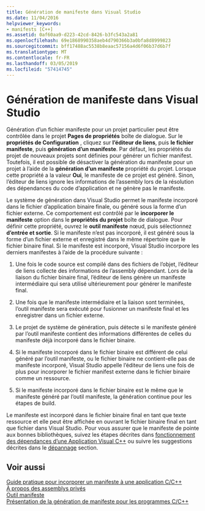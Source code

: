 ```yaml
---
title: Génération de manifeste dans Visual Studio
ms.date: 11/04/2016
helpviewer_keywords:
- manifests [C++]
ms.assetid: 0af60aa9-d223-42cd-8426-b3fc543a2a81
ms.openlocfilehash: 69e1868990358aeb4d790366b3a0bfa8d8999823
ms.sourcegitcommit: bff17488ac5538b8eaac57156a4d6f06b37d6b7f
ms.translationtype: MT
ms.contentlocale: fr-FR
ms.lasthandoff: 03/05/2019
ms.locfileid: "57414745"
---
```

# <a name="manifest-generation-in-visual-studio"></a>Génération de manifeste dans Visual Studio

Génération d’un fichier manifeste pour un projet particulier peut être contrôlée dans le projet **Pages de propriétés** boîte de dialogue. Sur le **propriétés de Configuration** , cliquez sur **l’éditeur de liens**, puis **le fichier manifeste**, puis **génération d’un manifeste**. Par défaut, les propriétés du projet de nouveaux projets sont définies pour générer un fichier manifest. Toutefois, il est possible de désactiver la génération du manifeste pour un projet à l’aide de la **génération d’un manifeste** propriété du projet. Lorsque cette propriété a la valeur **Oui**, le manifeste de ce projet est généré. Sinon, l’éditeur de liens ignore les informations de l’assembly lors de la résolution des dépendances du code d’application et ne génère pas le manifeste.

Le système de génération dans Visual Studio permet le manifeste incorporé dans le fichier d’application binaire finale, ou généré sous la forme d’un fichier externe. Ce comportement est contrôlé par le **incorporer le manifeste** option dans le **propriétés du projet** boîte de dialogue. Pour définir cette propriété, ouvrez le **outil manifeste** nœud, puis sélectionnez **d’entrée et sortie**. Si le manifeste n’est pas incorporé, il est généré sous la forme d’un fichier externe et enregistré dans le même répertoire que le fichier binaire final. Si le manifeste est incorporé, Visual Studio incorpore les derniers manifestes à l’aide de la procédure suivante :

1. Une fois le code source est compilé dans des fichiers de l’objet, l’éditeur de liens collecte des informations de l’assembly dépendant. Lors de la liaison du fichier binaire final, l’éditeur de liens génère un manifeste intermédiaire qui sera utilisé ultérieurement pour générer le manifeste final.

1. Une fois que le manifeste intermédiaire et la liaison sont terminées, l’outil manifeste sera exécuté pour fusionner un manifeste final et les enregistrer dans un fichier externe.

1. Le projet de système de génération, puis détecte si le manifeste généré par l’outil manifeste contient des informations différentes de celles du manifeste déjà incorporé dans le fichier binaire.

1. Si le manifeste incorporé dans le fichier binaire est différent de celui généré par l’outil manifeste, ou le fichier binaire ne contient-elle pas de manifeste incorporé, Visual Studio appelle l’éditeur de liens une fois de plus pour incorporer le fichier manifest externe dans le fichier binaire comme un ressource.

1. Si le manifeste incorporé dans le fichier binaire est le même que le manifeste généré par l’outil manifeste, la génération continue pour les étapes de build.

Le manifeste est incorporé dans le fichier binaire final en tant que texte ressource et elle peut être affichée en ouvrant le fichier binaire final en tant que fichier dans Visual Studio. Pour vous assurer que le manifeste de pointe aux bonnes bibliothèques, suivez les étapes décrites dans [fonctionnement des dépendances d’une Application Visual C++](../ide/understanding-the-dependencies-of-a-visual-cpp-application.md) ou suivre les suggestions décrites dans le [dépannage](../build/troubleshooting-c-cpp-isolated-applications-and-side-by-side-assemblies.md) section.

## <a name="see-also"></a>Voir aussi

[Guide pratique pour incorporer un manifeste à une application C/C++](../build/how-to-embed-a-manifest-inside-a-c-cpp-application.md)<br/>
[À propos des assemblys privés](/windows/desktop/SbsCs/about-private-assemblies-)<br/>
[Outil manifeste](/windows/desktop/SbsCs/mt-exe)<br/>
[Présentation de la génération de manifeste pour les programmes C/C++](../build/understanding-manifest-generation-for-c-cpp-programs.md)
